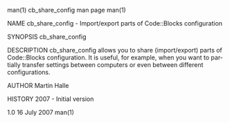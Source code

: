 man(1)                                                       cb_share_config man page                                                       man(1)

NAME
       cb_share_config - Import/export parts of Code::Blocks configuration

SYNOPSIS
       cb_share_config

DESCRIPTION
       cb_share_config  allows  you to share (import/export) parts of Code::Blocks configuration. It is useful, for example, when you want to par‐
       tially transfer settings between computers or even between different configurations.

AUTHOR
       Martin Halle

HISTORY
       2007 - Initial version

1.0                                                                16 July 2007                                                             man(1)
